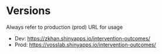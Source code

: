 # Versions
Always refer to production (prod) URL for usage
- Dev: https://zkhan.shinyapps.io/intervention-outcomes/
- Prod: https://vosslab.shinyapps.io/intervention-outcomes/

